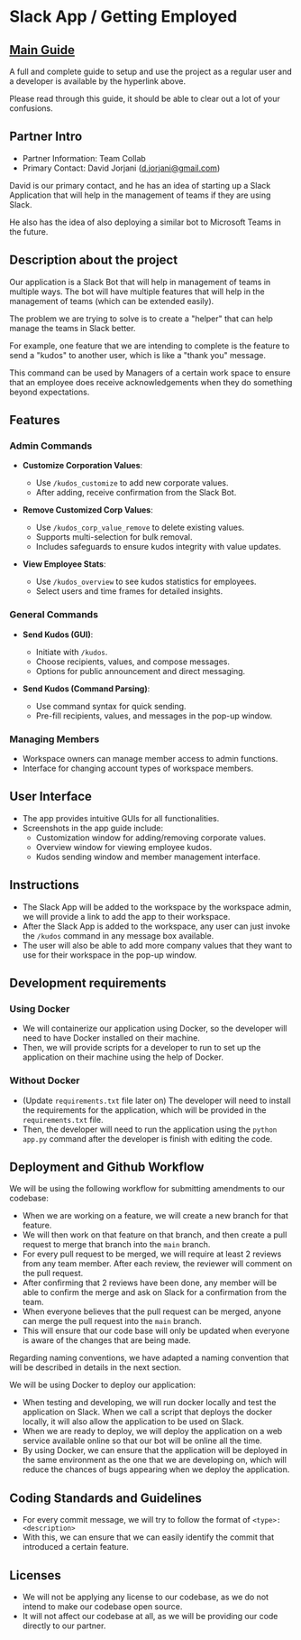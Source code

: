 # Slack App / Getting Employed

## [Main Guide](developer-guide/main-guide.md)

A full and complete guide to setup and use the project as a regular user and a developer is available by the hyperlink above. 

Please read through this guide, it should be able to clear out a lot of your confusions. 

## Partner Intro

[//]: # (* Include the names, emails, titles, primary or secondary point of contact at the partner organization)
[//]: # (* Provide a short description about the partner organization. &#40;2-4 lines&#41;)

- Partner Information: Team Collab
- Primary Contact: David Jorjani (d.jorjani@gmail.com)

David is our primary contact, and he has an idea of starting up a Slack Application that will help in the management of teams if they are using Slack. 

He also has the idea of also deploying a similar bot to Microsoft Teams in the future. 

## Description about the project

[//]: # (* Provide a high-level description of your application and it's value from an end-user's perspective)
[//]: # (* What is the problem you're trying to solve? Is there any context required to understand **why** the application solves this problem?)

Our application is a Slack Bot that will help in management of teams in multiple ways. The bot will have multiple features that will help in the management of teams (which can be extended easily). 

The problem we are trying to solve is to create a "helper" that can help manage the teams in Slack better. 

For example, one feature that we are intending to complete is the feature to send a "kudos" to another user, which is like a "thank you" message. 

This command can be used by Managers of a certain work space to ensure that an employee does receive acknowledgements when they do something beyond expectations.

## Features

### Admin Commands
- **Customize Corporation Values**:
  - Use `/kudos_customize` to add new corporate values.
  - After adding, receive confirmation from the Slack Bot.

- **Remove Customized Corp Values**:
  - Use `/kudos_corp_value_remove` to delete existing values.
  - Supports multi-selection for bulk removal.
  - Includes safeguards to ensure kudos integrity with value updates.

- **View Employee Stats**:
  - Use `/kudos_overview` to see kudos statistics for employees.
  - Select users and time frames for detailed insights.

### General Commands
- **Send Kudos (GUI)**:
  - Initiate with `/kudos`.
  - Choose recipients, values, and compose messages.
  - Options for public announcement and direct messaging.

- **Send Kudos (Command Parsing)**:
  - Use command syntax for quick sending.
  - Pre-fill recipients, values, and messages in the pop-up window.

### Managing Members
- Workspace owners can manage member access to admin functions.
- Interface for changing account types of workspace members.

## User Interface
- The app provides intuitive GUIs for all functionalities.
- Screenshots in the app guide include:
  - Customization window for adding/removing corporate values.
  - Overview window for viewing employee kudos.
  - Kudos sending window and member management interface.

## Instructions

[//]: # (* Clear instructions for how to use the application from the end-user's perspective)
[//]: # (* How do you access it? For example: Are accounts pre-created or does a user register? Where do you start? etc. )
[//]: # (* Provide clear steps for using each feature described in the previous section.)
[//]: # (* This section is critical to testing your application and must be done carefully and thoughtfully.)

- The Slack App will be added to the workspace by the workspace admin, we will provide a link to add the app to their workspace. 
- After the Slack App is added to the workspace, any user can just invoke the `/kudos` command in any message box available. 
- The user will also be able to add more company values that they want to use for their workspace in the pop-up window.
 
## Development requirements

[//]: # (* What are the technical requirements for a developer to set up on their machine or server &#40;e.g. OS, libraries, etc.&#41;?)
[//]: # (* Briefly describe instructions for setting up and running the application. You should address this part like how one would expect a README doc of real-world deployed application would be.)
[//]: # (* You can see this [example]&#40;https://github.com/alichtman/shallow-backup#readme&#41; to get started.)

### Using Docker
- We will containerize our application using Docker, so the developer will need to have Docker installed on their machine.
- Then, we will provide scripts for a developer to run to set up the application on their machine using the help of Docker.

### Without Docker
- (Update `requirements.txt` file later on) The developer will need to install the requirements for the application, which will be provided in the `requirements.txt` file.
- Then, the developer will need to run the application using the `python app.py` command after the developer is finish with editing the code.

## Deployment and Github Workflow

[//]: # (Describe your Git/GitHub workflow. Essentially, we want to understand how your team members share codebase, avoid conflicts and deploys the application.)

[//]: # (* Be concise, yet precise. For example, "we use pull-requests" is not a precise statement since it leaves too many open questions - Pull-requests from where to where? Who reviews the pull-requests? Who is responsible for merging them? etc.)
[//]: # (* If applicable, specify any naming conventions or standards you decide to adopt.)
[//]: # (* Describe your overall deployment process from writing code to viewing a live application)
[//]: # (* What deployment tool&#40;s&#41; are you using? And how?)
[//]: # (* Don't forget to **briefly justify why** you chose this workflow or particular aspects of it!)

We will be using the following workflow for submitting amendments to our codebase:
- When we are working on a feature, we will create a new branch for that feature.
- We will then work on that feature on that branch, and then create a pull request to merge that branch into the `main` branch.
- For every pull request to be merged, we will require at least 2 reviews from any team member. After each review, the reviewer will comment on the pull request. 
- After confirming that 2 reviews have been done, any member will be able to confirm the merge and ask on Slack for a confirmation from the team.
- When everyone believes that the pull request can be merged, anyone can merge the pull request into the `main` branch.
- This will ensure that our code base will only be updated when everyone is aware of the changes that are being made.

Regarding naming conventions, we have adapted a naming convention that will be described in details in the next section. 

We will be using Docker to deploy our application:
- When testing and developing, we will run docker locally and test the application on Slack. When we call a script that deploys the docker locally, it will also allow the application to be used on Slack.
- When we are ready to deploy, we will deploy the application on a web service available online so that our bot will be online all the time.
- By using Docker, we can ensure that the application will be deployed in the same environment as the one that we are developing on, which will reduce the chances of bugs appearing when we deploy the application.


## Coding Standards and Guidelines

[//]: # (Keep this section brief, a maximum of 2-3 lines. You would want to read through this [article]&#40;https://www.geeksforgeeks.org/coding-standards-and-guidelines/&#41; to get more context about what this section is for before attempting to answer.)
[//]: # (* These are 2 optional resources that you might want to go through: [article with High level explanation]&#40;https://blog.codacy.com/coding-standards-what-are-they-and-why-do-you-need-them/&#41; and [this article with Detailed Explanation]&#40;https://google.github.io/styleguide/&#41;)

- For every commit message, we will try to follow the format of `<type>: <description>` 
- With this, we can ensure that we can easily identify the commit that introduced a certain feature. 

## Licenses 

[//]: # (Keep this section as brief as possible. You may read this [Github article]&#40;https://help.github.com/en/github/creating-cloning-and-archiving-repositories/licensing-a-repository&#41; for a start.)
[//]: # ( * What type of license will you apply to your codebase? And why?)
[//]: # ( * What affect does it have on the development and use of your codebase?)

- We will not be applying any license to our codebase, as we do not intend to make our codebase open source.
- It will not affect our codebase at all, as we will be providing our code directly to our partner.
